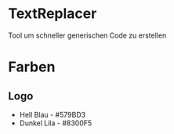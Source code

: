 # TextReplacer
Tool um schneller generischen Code zu erstellen


# Farben
## Logo
- Hell Blau - #579BD3
- Dunkel Lila - #8300F5